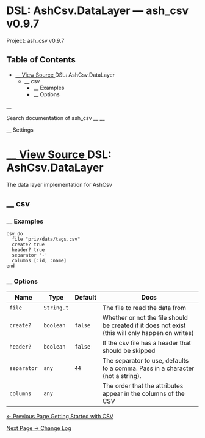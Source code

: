 # DSL: AshCsv.DataLayer — ash_csv v0.9.7

Project: ash_csv v0.9.7

## Table of Contents

- [ __ View Source ](external_link) DSL: AshCsv.DataLayer
  - __ csv
    - __ Examples
    - __ Options

__

Search documentation of ash_csv __ __

__ Settings

#  [ __ View Source ](external_link) DSL: AshCsv.DataLayer

The data layer implementation for AshCsv

##  __ csv

###  __ Examples
    
    
    csv do
      file "priv/data/tags.csv"
      create? true
      header? true
      separator '-'
      columns [:id, :name]
    end
    

###  __ Options

Name| Type| Default| Docs  
---|---|---|---  
`file`| `String.t`| | The file to read the data from  
`create?`| `boolean`| `false`| Whether or not the file should be created if it does not exist (this will only happen on writes)  
`header?`| `boolean`| `false`| If the csv file has a header that should be skipped  
`separator`| `any`| `44`| The separator to use, defaults to a comma. Pass in a character (not a string).  
`columns`| `any`| | The order that the attributes appear in the columns of the CSV  
  
[ ← Previous Page  Getting Started with CSV  ](external_link)

[ Next Page →  Change Log  ](external_link)
